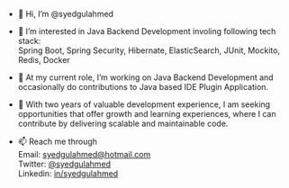 - 👋 Hi, I’m @syedgulahmed
- 👀 I’m interested in Java Backend Development involing following tech stack:
              <br />Spring Boot, Spring Security, Hibernate, ElasticSearch, JUnit, Mockito, Redis, Docker

- 🌱 At my current role, I’m working on Java Backend Development and occasionally do contributions to Java based IDE Plugin Application. 

- 💞️ With two years of valuable development experience, I am seeking opportunities that offer growth and learning experiences, where I can contribute by delivering scalable and maintainable code.

- 📫 Reach me through
                <br />Email: syedgulahmed@hotmail.com
                <br />Twitter: [@syedgulahmed](https://twitter.com/syed_gulahmed)
                <br />Linkedin: [in/syedgulahmed](https://linkedin.com/in/syedgulahmed)

<!---
syedgulahmed/syedgulahmed is a ✨ special ✨ repository because its `README.md` (this file) appears on your GitHub profile.
You can click the Preview link to take a look at your changes.
--->
